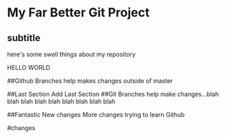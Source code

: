 # My Far Better Git Project

## subtitle
here's some swell things about my repository


HELLO WORLD

##Github Branches
help makes changes outside of master

##Last Section
Add Last Section
##Git Branches
help make changes...blah blah blah blah blah blah blah blah blah

##Fantastic New changes
More changes trying to learn Github

#changes
